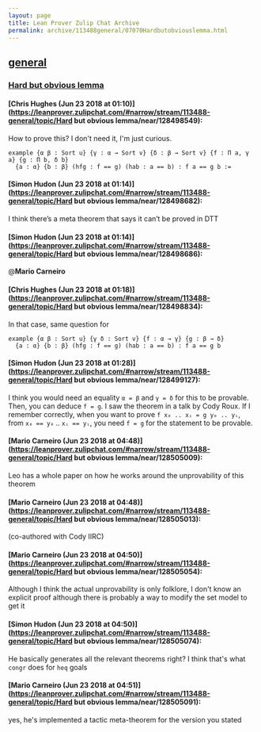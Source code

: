 ```yaml
---
layout: page
title: Lean Prover Zulip Chat Archive 
permalink: archive/113488general/07070Hardbutobviouslemma.html
---
```


## [general](index.html)
### [Hard but obvious lemma](07070Hardbutobviouslemma.html)

#### [Chris Hughes (Jun 23 2018 at 01:10)](https://leanprover.zulipchat.com/#narrow/stream/113488-general/topic/Hard but obvious lemma/near/128498549):
How to prove this? I don't need it, I'm just curious.
```lean
example {α β : Sort u} {γ : α → Sort v} {δ : β → Sort v} {f : Π a, γ a} {g : Π b, δ b}
  {a : α} {b : β} (hfg : f == g) (hab : a == b) : f a == g b :=
```

#### [Simon Hudon (Jun 23 2018 at 01:14)](https://leanprover.zulipchat.com/#narrow/stream/113488-general/topic/Hard but obvious lemma/near/128498682):
I think there’s a meta theorem that says it can’t be proved in DTT

#### [Simon Hudon (Jun 23 2018 at 01:14)](https://leanprover.zulipchat.com/#narrow/stream/113488-general/topic/Hard but obvious lemma/near/128498686):
@**Mario Carneiro**

#### [Chris Hughes (Jun 23 2018 at 01:18)](https://leanprover.zulipchat.com/#narrow/stream/113488-general/topic/Hard but obvious lemma/near/128498834):
In that case, same question for
```lean
example {α β : Sort u} {γ δ : Sort v} {f : α → γ} {g : β → δ}
  {a : α} {b : β} (hfg : f == g) (hab : a == b) : f a == g b
```

#### [Simon Hudon (Jun 23 2018 at 01:28)](https://leanprover.zulipchat.com/#narrow/stream/113488-general/topic/Hard but obvious lemma/near/128499127):
I think you would need an equality `α = β` and `γ = δ`  for this to be provable. Then, you can deduce `f = g`. I saw the theorem in a talk by Cody Roux. If I remember correctly, when you want to prove `f x₀ .. xᵢ = g y₀ .. yᵢ`, from `x₀ == y₀` .. `xᵢ == yᵢ`, you need `f = g` for the statement to be provable.

#### [Mario Carneiro (Jun 23 2018 at 04:48)](https://leanprover.zulipchat.com/#narrow/stream/113488-general/topic/Hard but obvious lemma/near/128505009):
Leo has a whole paper on how he works around the unprovability of this theorem

#### [Mario Carneiro (Jun 23 2018 at 04:48)](https://leanprover.zulipchat.com/#narrow/stream/113488-general/topic/Hard but obvious lemma/near/128505013):
(co-authored with Cody IIRC)

#### [Mario Carneiro (Jun 23 2018 at 04:50)](https://leanprover.zulipchat.com/#narrow/stream/113488-general/topic/Hard but obvious lemma/near/128505054):
Although I think the actual unprovability is only folklore, I don't know an explicit proof although there is probably a way to modify the set model to get it

#### [Simon Hudon (Jun 23 2018 at 04:50)](https://leanprover.zulipchat.com/#narrow/stream/113488-general/topic/Hard but obvious lemma/near/128505074):
He basically generates all the relevant theorems right? I think that's what `congr` does for `heq` goals

#### [Mario Carneiro (Jun 23 2018 at 04:51)](https://leanprover.zulipchat.com/#narrow/stream/113488-general/topic/Hard but obvious lemma/near/128505091):
yes, he's implemented a tactic meta-theorem for the version you stated

